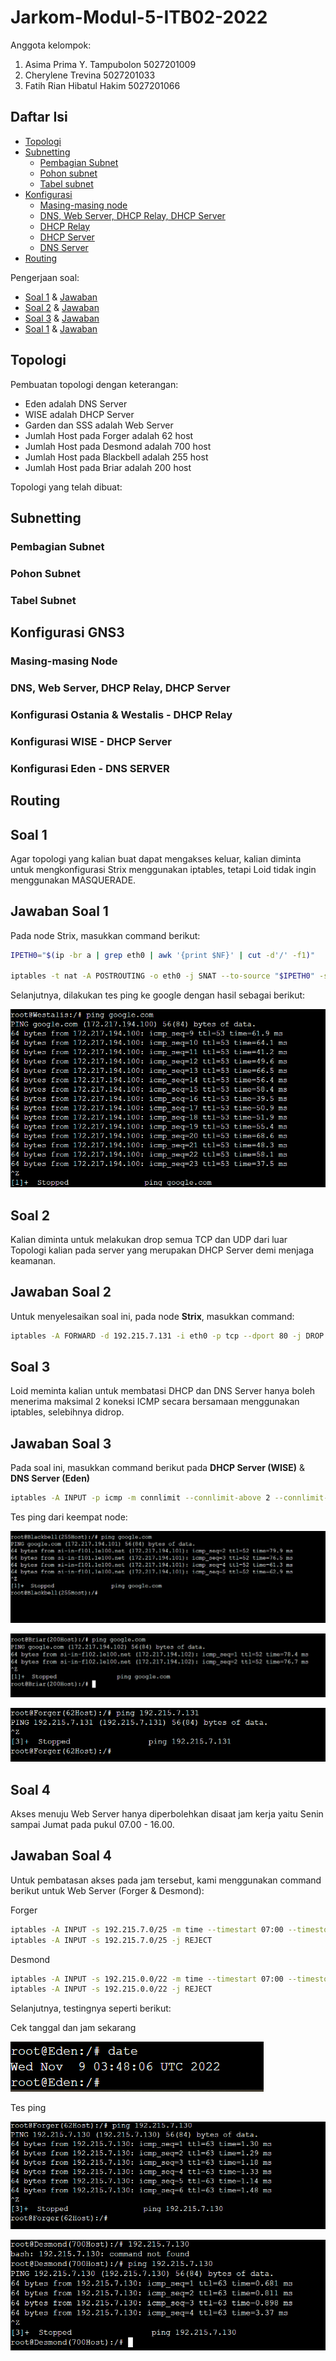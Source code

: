 # Jarkom-Modul-5-ITB02-2022

Anggota kelompok:

1. Asima Prima Y. Tampubolon 5027201009
2. Cherylene Trevina 5027201033
3. Fatih Rian Hibatul Hakim 5027201066

## Daftar Isi

* [Topologi](#topologi)
* [Subnetting](#subnetting)
    * [Pembagian Subnet](#pembagian-subnet)
    * [Pohon subnet](#pohon-subnet)
    * [Tabel subnet](#tabel-subnet)
* [Konfigurasi](#konfigurasi-gns3)
    * [Masing-masing node](#masing-masing-node)
    * [DNS, Web Server, DHCP Relay, DHCP Server](#dns-web-server-dhcp-relay-dhcp-server)
    * [DHCP Relay](#konfigurasi-ostania--westalis---dhcp-relay)
    * [DHCP Server](#konfigurasi-wise---dhcp-server)
    * [DNS Server](#konfigurasi-eden---dns-server)
* [Routing](#routing)

Pengerjaan soal:

* [Soal 1](#soal-1) & [Jawaban](#jawaban-soal-1)
* [Soal 2](#soal-2) & [Jawaban](#jawaban-soal-2)
* [Soal 3](#soal-3) & [Jawaban](#jawaban-soal-3)
* [Soal 1](#soal-4) & [Jawaban](#jawaban-soal-4)

## Topologi

Pembuatan topologi dengan keterangan:

* Eden adalah DNS Server
* WISE adalah DHCP Server
* Garden dan SSS adalah Web Server
* Jumlah Host pada Forger adalah 62 host
* Jumlah Host pada Desmond adalah 700 host
* Jumlah Host pada Blackbell adalah 255 host
* Jumlah Host pada Briar adalah 200 host

Topologi yang telah dibuat:
<!-- Monggo kim -->

## Subnetting

### Pembagian Subnet

### Pohon Subnet

### Tabel Subnet

## Konfigurasi GNS3

### Masing-masing Node

### DNS, Web Server, DHCP Relay, DHCP Server

### Konfigurasi Ostania & Westalis - DHCP Relay

### Konfigurasi WISE - DHCP Server

### Konfigurasi Eden - DNS SERVER

## Routing

## Soal 1

Agar topologi yang kalian buat dapat mengakses keluar, kalian diminta untuk mengkonfigurasi Strix menggunakan iptables, tetapi Loid tidak ingin menggunakan MASQUERADE.

## Jawaban Soal 1

Pada node Strix, masukkan command berikut:

```sh
IPETH0="$(ip -br a | grep eth0 | awk '{print $NF}' | cut -d'/' -f1)"

iptables -t nat -A POSTROUTING -o eth0 -j SNAT --to-source "$IPETH0" -s 192.215.0.0/21
```

Selanjutnya, dilakukan tes ping ke google dengan hasil sebagai berikut:

![Tes Ping](images/1-testPing.png)

## Soal 2

Kalian diminta untuk melakukan drop semua TCP dan UDP dari luar Topologi kalian pada server yang merupakan DHCP Server demi menjaga keamanan.

## Jawaban Soal 2

Untuk menyelesaikan soal ini, pada node **Strix**, masukkan command:

```sh
iptables -A FORWARD -d 192.215.7.131 -i eth0 -p tcp --dport 80 -j DROP
```

## Soal 3

Loid meminta kalian untuk membatasi DHCP dan DNS Server hanya boleh menerima maksimal 2 koneksi ICMP secara bersamaan menggunakan iptables, selebihnya didrop.

## Jawaban Soal 3

Pada soal ini, masukkan command berikut pada **DHCP Server (WISE)** & **DNS Server (Eden)**

```sh
iptables -A INPUT -p icmp -m connlimit --connlimit-above 2 --connlimit-mask 0 -j DROP
```

Tes ping dari keempat node:

![tes ping 1](images/3-tes%20ping%201.png)

![tes ping 2](images/3-tes%20ping%202.png)

![tes ping 3](images/3-tes%20ping%203.png)

## Soal 4

Akses menuju Web Server hanya diperbolehkan disaat jam kerja yaitu Senin sampai Jumat pada pukul 07.00 - 16.00.

## Jawaban Soal 4

Untuk pembatasan akses pada jam tersebut, kami menggunakan command berikut untuk Web Server (Forger & Desmond):

Forger

```sh
iptables -A INPUT -s 192.215.7.0/25 -m time --timestart 07:00 --timestop 16:00 --weekdays Mon,Tue,Wed,Thu,Fri -j ACCEPT
iptables -A INPUT -s 192.215.7.0/25 -j REJECT
```

Desmond

```sh
iptables -A INPUT -s 192.215.0.0/22 -m time --timestart 07:00 --timestop 16:00 --weekdays Mon,Tue,Wed,Thu,Fri -j ACCEPT
iptables -A INPUT -s 192.215.0.0/22 -j REJECT

```

Selanjutnya, testingnya seperti berikut:

Cek tanggal dan jam sekarang

![cek tanggal](images/4-cek%20tanggal.png)

Tes ping

![tes ping 1](images/4-tes%20ping%201.png)

![tes ping 2](images/4-tes%20ping%202.png)
